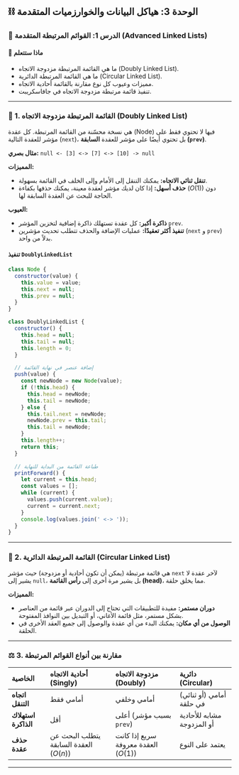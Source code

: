## ⛓️ الوحدة 3: هياكل البيانات والخوارزميات المتقدمة

### 📘 الدرس 1: القوائم المرتبطة المتقدمة (Advanced Linked Lists)

#### 🧠 **ماذا ستتعلم**
* ما هي القائمة المرتبطة مزدوجة الاتجاه (Doubly Linked List).
* ما هي القائمة المرتبطة الدائرية (Circular Linked List).
* مميزات وعيوب كل نوع مقارنة بالقائمة أحادية الاتجاه.
* تنفيذ قائمة مرتبطة مزدوجة الاتجاه في جافاسكريبت.

---

### 🔗 1. القائمة المرتبطة مزدوجة الاتجاه (Doubly Linked List)
هي نسخة محسّنة من القائمة المرتبطة. كل عقدة (Node) فيها لا تحتوي فقط على مؤشر للعقدة التالية (`next`)، بل تحتوي أيضًا على مؤشر للعقدة **السابقة (`prev`)**.

**مثال بصري:**
`null <- [3] <-> [7] <-> [10] -> null`

**المميزات:**
* **تنقل ثنائي الاتجاه:** يمكنك التنقل إلى الأمام وإلى الخلف في القائمة بسهولة.
* **حذف أسهل:** إذا كان لديك مؤشر لعقدة معينة، يمكنك حذفها بكفاءة ($O(1)$) دون الحاجة للبحث عن العقدة السابقة لها.

**العيوب:**
* **ذاكرة أكبر:** كل عقدة تستهلك ذاكرة إضافية لتخزين المؤشر `prev`.
* **تنفيذ أكثر تعقيدًا:** عمليات الإضافة والحذف تتطلب تحديث مؤشرين (`next` و `prev`) بدلاً من واحد.

#### **تنفيذ `DoublyLinkedList`**
```javascript
class Node {
  constructor(value) {
    this.value = value;
    this.next = null;
    this.prev = null;
  }
}

class DoublyLinkedList {
  constructor() {
    this.head = null;
    this.tail = null;
    this.length = 0;
  }

  // إضافة عنصر في نهاية القائمة
  push(value) {
    const newNode = new Node(value);
    if (!this.head) {
      this.head = newNode;
      this.tail = newNode;
    } else {
      this.tail.next = newNode;
      newNode.prev = this.tail;
      this.tail = newNode;
    }
    this.length++;
    return this;
  }

  // طباعة القائمة من البداية للنهاية
  printForward() {
    let current = this.head;
    const values = [];
    while (current) {
      values.push(current.value);
      current = current.next;
    }
    console.log(values.join(' <-> '));
  }
}
```
---

### 🔄 2. القائمة المرتبطة الدائرية (Circular Linked List)
هي قائمة مرتبطة (يمكن أن تكون أحادية أو مزدوجة) حيث مؤشر `next` لآخر عقدة لا يشير إلى `null`، بل يشير مرة أخرى إلى **رأس القائمة (head)**، مما يخلق حلقة.

**المميزات:**
* **دوران مستمر:** مفيدة للتطبيقات التي تحتاج إلى الدوران عبر قائمة من العناصر بشكل مستمر، مثل قائمة الأغاني، أو التبديل بين النوافذ المفتوحة.
* **الوصول من أي مكان:** يمكنك البدء من أي عقدة والوصول إلى جميع العقد الأخرى في الحلقة.

---

### ⚖️ 3. مقارنة بين أنواع القوائم المرتبطة

| الخاصية | أحادية الاتجاه (Singly) | مزدوجة الاتجاه (Doubly) | دائرية (Circular) |
| :--- | :--- | :--- | :--- |
| **اتجاه التنقل** | أمامي فقط | أمامي وخلفي | أمامي (أو ثنائي) في حلقة |
| **استهلاك الذاكرة**| أقل | أعلى (بسبب مؤشر `prev`) | مشابه للأحادية أو المزدوجة |
| **حذف عقدة** | يتطلب البحث عن العقدة السابقة ($O(n)$) | سريع إذا كانت العقدة معروفة ($O(1)$) | يعتمد على النوع |

---

